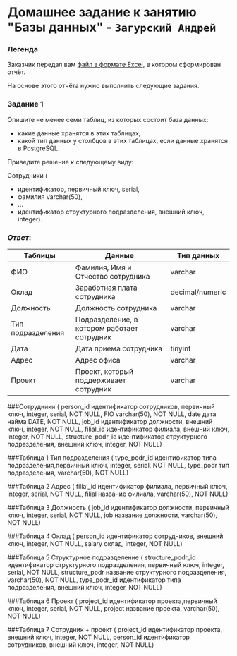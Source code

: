 # Домашнее задание к занятию "Базы данных" - `Загурский Андрей`
### Легенда

Заказчик передал вам [файл в формате Excel](https://github.com/netology-code/sdb-homeworks/blob/main/resources/hw-12-1.xlsx), в котором сформирован отчёт. 

На основе этого отчёта нужно выполнить следующие задания.

### Задание 1

Опишите не менее семи таблиц, из которых состоит база данных:

- какие данные хранятся в этих таблицах;
- какой тип данных у столбцов в этих таблицах, если данные хранятся в PostgreSQL.

Приведите решение к следующему виду:

Сотрудники (

- идентификатор, первичный ключ, serial,
- фамилия varchar(50),
- ...
- идентификатор структурного подразделения, внешний ключ, integer).

### *Ответ*:
| Таблицы           | Данные                                       | Тип данных      |
| ----------------- | -------------------------------------------- | --------------- |
| ФИО               | Фамилия, Имя и Отчество сотрудника           | varchar         |
| Оклад             | Заработная плата сотрудника                  | decimal/numeric |
| Должность         | Должность сотрудника                         | varchar         |
| Тип подразделения | Подразделение, в котором работает сотрудник  | varchar         |
| Дата              | Дата приема сотрудника                       | tinyint         |
| Адрес             | Адрес офиса                                  | varchar         |
| Проект            | Проект, который поддерживает сотрудник       | varchar         |

###Сотрудники (
person_id идентификатор сотрудников, первичный ключ, integer, serial, NOT NULL,
FIO varchar(50), NOT NULL,
date дата найма DATE, NOT NULL,
job_id идентификатор должности, внешний ключ, integer, NOT NULL,
filial_id идентификатор филиала, внешний ключ, integer, NOT NULL,
structure_podr_id идентификатор структурного подразделения, внешний ключ, integer, NOT NULL)

###Таблица 1
Тип подразделения (
type_podr_id идентификатор типа подразделения,первичный ключ, integer, serial, NOT NULL,
type_podr тип подразделения, varchar(50), NOT NULL)

###Таблица 2
Адрес (
filial_id идентификатор филиала, первичный ключ, integer, serial, NOT NULL,
filial название филиала, varchar(50), NOT NULL)

###Таблица 3
Должность (
job_id идентификатор должности, первичный ключ, integer, serial, NOT NULL,
job название должности, varchar(50), NOT NULL)

###Таблица 4
Оклад (
person_id идентификатор сотрудников, внешний ключ, integer, NOT NULL,
salary оклад, integer, NOT NULL)

###Таблица 5
Структурное подразделение (
structure_podr_id идентификатор структурного подразделения, первичный ключ, integer, serial, NOT NULL,
structure_podr название структурного подразделения, varchar(50), NOT NULL,
type_podr_id идентификатор типа подразделения, внешний ключ, integer, NOT NULL)

###Таблица 6
Проект (
project_id  идентификатор проекта,первичный ключ, integer, serial, NOT NULL,
project название проекта, varchar(50), NOT NULL)

###Таблица 7
Сотрудник + проект (
project_id  идентификатор проекта, внешний ключ, integer, NOT NULL,
person_id идентификатор сотрудников, внешний ключ, integer, NOT NULL)